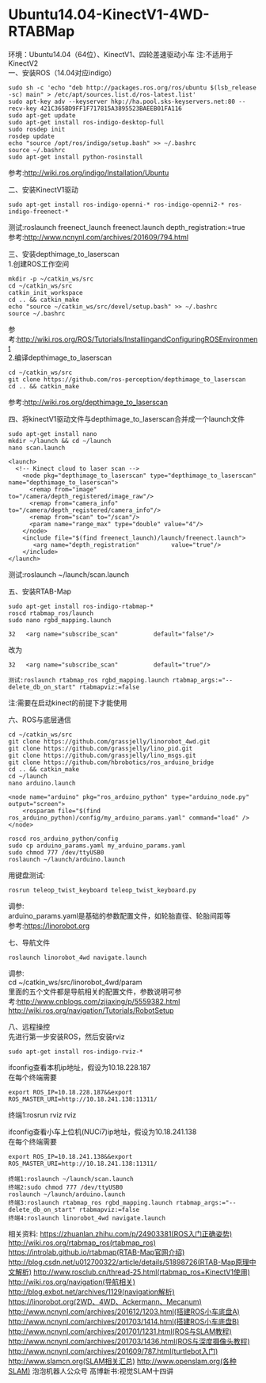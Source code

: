 # Ubuntu14.04-KinectV1-4WD-RTABMap
环境：Ubuntu14.04（64位）、KinectV1、四轮差速驱动小车    注:不适用于KinectV2</br>
一、安装ROS（14.04对应indigo）</br>
```
sudo sh -c 'echo "deb http://packages.ros.org/ros/ubuntu $(lsb_release -sc) main" > /etc/apt/sources.list.d/ros-latest.list'
sudo apt-key adv --keyserver hkp://ha.pool.sks-keyservers.net:80 --recv-key 421C365BD9FF1F717815A3895523BAEEB01FA116
sudo apt-get update
sudo apt-get install ros-indigo-desktop-full
sudo rosdep init
rosdep update
echo "source /opt/ros/indigo/setup.bash" >> ~/.bashrc
source ~/.bashrc
sudo apt-get install python-rosinstall
```
参考:http://wiki.ros.org/indigo/Installation/Ubuntu</br>

二、安装KinectV1驱动</br>
```
sudo apt-get install ros-indigo-openni-* ros-indigo-openni2-* ros-indigo-freenect-*
```
测试:roslaunch freenect_launch freenect.launch depth_registration:=true</br>
参考:http://www.ncnynl.com/archives/201609/794.html</br>

三、安装depthimage_to_laserscan</br>
1.创建ROS工作空间</br>
```
mkdir -p ~/catkin_ws/src
cd ~/catkin_ws/src
catkin_init_workspace
cd .. && catkin_make
echo "source ~/catkin_ws/src/devel/setup.bash" >> ~/.bashrc
source ~/.bashrc
```
参考:http://wiki.ros.org/ROS/Tutorials/InstallingandConfiguringROSEnvironment</br>
2.编译depthimage_to_laserscan</br>
```
cd ~/catkin_ws/src
git clone https://github.com/ros-perception/depthimage_to_laserscan
cd .. && catkin_make
```
参考:http://wiki.ros.org/depthimage_to_laserscan</br>

四、将kinectV1驱动文件与depthimage_to_laserscan合并成一个launch文件</br>
```
sudo apt-get install nano
mkdir ~/launch && cd ~/launch
nano scan.launch
```
```
<launch>
  <!-- Kinect cloud to laser scan -->
    <node pkg="depthimage_to_laserscan" type="depthimage_to_laserscan" name="depthimage_to_laserscan">
      <remap from="image"     to="/camera/depth_registered/image_raw"/>
      <remap from="camera_info" to="/camera/depth_registered/camera_info"/>
      <remap from="scan" to="/scan"/>
      <param name="range_max" type="double" value="4"/>
    </node>
    <include file="$(find freenect_launch)/launch/freenect.launch">
       <arg name="depth_registration"         value="true"/>
    </include>
</launch>
```
测试:roslaunch ~/launch/scan.launch</br>

五、安装RTAB-Map</br>
```
sudo apt-get install ros-indigo-rtabmap-*
roscd rtabmap_ros/launch
sudo nano rgbd_mapping.launch
```
```
32   <arg name="subscribe_scan"          default="false"/>
```
改为
```
32   <arg name="subscribe_scan"          default="true"/>
```
```
测试:roslaunch rtabmap_ros rgbd_mapping.launch rtabmap_args:="--delete_db_on_start" rtabmapviz:=false
```
注:需要在启动kinect的前提下才能使用</br>

六、ROS与底层通信</br>
```
cd ~/catkin_ws/src
git clone https://github.com/grassjelly/linorobot_4wd.git
git clone https://github.com/grassjelly/lino_pid.git
git clone https://github.com/grassjelly/lino_msgs.git
git clone https://github.com/hbrobotics/ros_arduino_bridge
cd .. && catkin_make
cd ~/launch
nano arduino.launch
```
```
<node name="arduino" pkg="ros_arduino_python" type="arduino_node.py" output="screen">
    <rosparam file="$(find ros_arduino_python)/config/my_arduino_params.yaml" command="load" />
</node>
```
```
roscd ros_arduino_python/config
sudo cp arduino_params.yaml my_arduino_params.yaml
sudo chmod 777 /dev/ttyUSB0
roslaunch ~/launch/arduino.launch
```
用键盘测试:</br>
```
rosrun teleop_twist_keyboard teleop_twist_keyboard.py
```
调参:</br>
arduino_params.yaml是基础的参数配置文件，如轮胎直径、轮胎间距等</br>
参考:https://linorobot.org</br>

七、导航文件</br>
```
roslaunch linorobot_4wd navigate.launch
```
调参:</br>
cd ~/catkin_ws/src/linorobot_4wd/param</br>
里面的五个文件都是导航相关的配置文件，参数说明可参考:http://www.cnblogs.com/zjiaxing/p/5559382.html</br>
http://wiki.ros.org/navigation/Tutorials/RobotSetup</br>

八、远程操控</br>
先进行第一步安装ROS，然后安装rviz</br>
```
sudo apt-get install ros-indigo-rviz-*
```
ifconfig查看本机ip地址，假设为10.18.228.187</br>
在每个终端需要</br>
```
export ROS_IP=10.18.228.187&&export ROS_MASTER_URI=http://10.18.241.138:11311/
```
终端1:rosrun rviz rviz</br>

ifconfig查看小车上位机(NUCi7)ip地址，假设为10.18.241.138</br>
在每个终端需要</br>
```
export ROS_IP=10.18.241.138&&export ROS_MASTER_URI=http://10.18.241.138:11311/
```
```
终端1:roslaunch ~/launch/scan.launch
终端2:sudo chmod 777 /dev/ttyUSB0
roslaunch ~/launch/arduino.launch
终端3:roslaunch rtabmap_ros rgbd_mapping.launch rtabmap_args:="--delete_db_on_start" rtabmapviz:=false
终端4:roslaunch linorobot_4wd navigate.launch
```
相关资料:
https://zhuanlan.zhihu.com/p/24903381(ROS入门正确姿势)
http://wiki.ros.org/rtabmap_ros(rtabmap_ros)
https://introlab.github.io/rtabmap(RTAB-Map官网介绍)
http://blog.csdn.net/u012700322/article/details/51898726(RTAB-Map原理中文解析)
http://www.rosclub.cn/thread-25.html(rtabmap_ros+KinectV1使用)
http://wiki.ros.org/navigation(导航相关)
http://blog.exbot.net/archives/1129(navigation解析)
https://linorobot.org(2WD、4WD、Ackermann、Mecanum)
http://www.ncnynl.com/archives/201612/1203.html(搭建ROS小车底盘A)
http://www.ncnynl.com/archives/201703/1414.html(搭建ROS小车底盘B)
http://www.ncnynl.com/archives/201701/1231.html(ROS与SLAM教程)
http://www.ncnynl.com/archives/201703/1436.html(ROS与深度摄像头教程)
http://www.ncnynl.com/archives/201609/787.html(turtlebot入门)
http://www.slamcn.org(SLAM相关汇总)
http://www.openslam.org(各种SLAM)
泡泡机器人公众号
高博新书:视觉SLAM十四讲




